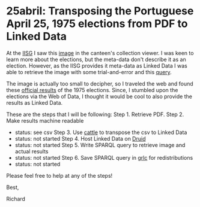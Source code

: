 # 25abril: Transposing the Portuguese April 25, 1975 elections from PDF to Linked Data

At the [IISG](https://iisg.amsterdam) I saw this [image](https://iisg.amsterdam/id/item/1244795) in the canteen's collection viewer. I was keen to learn more about the elections, but the meta-data don't describe it as an election. However, as the IISG provides it meta-data as Linked Data I was able to retrieve the image with some trial-and-error and this [query](https://druid.datalegend.net/IISG/iisg-kg/queries/Portuguese-election/6). 

The image is actually too small to decipher, so I traveled the web and found these [official results](http://www.cne.pt/sites/default/files/dl/resultados_ac_1975.pdf) of the 1975 elections. Since, I stumbled upon the elections via the Web of Data, I thought it would be cool to also provide the results as Linked Data.

These are the steps that I will be following:
Step 1. Retrieve PDF.
Step 2. Make results machine readable
  - status: see csv
Step 3. Use [cattle](http://cattle.datalegend.net) to transpose the csv to Linked Data
  - status: not started
Step 4. Host Linked Data on [Druid](http://druid.datalegend.net)
  - status: not started
Step 5. Write SPARQL query to retrieve image and actual results
  - status: not started
Step 6. Save SPARQL query in [grlc](https://grlc.io) for redistributions
  - status: not started
  
 Please feel free to help at any of the steps!
 
 Best,
 
 Richard
